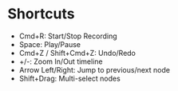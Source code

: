 # Shortcuts

- Cmd+R: Start/Stop Recording
- Space: Play/Pause
- Cmd+Z / Shift+Cmd+Z: Undo/Redo
- +/-: Zoom In/Out timeline
- Arrow Left/Right: Jump to previous/next node
- Shift+Drag: Multi-select nodes
